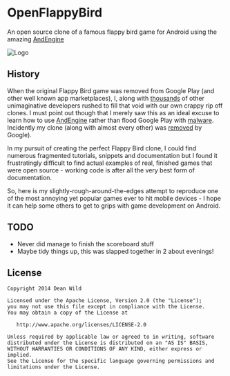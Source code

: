 OpenFlappyBird
==============

An open source clone of a famous flappy bird game for Android using the amazing [AndEngine][1]

![Logo](http://i.imgur.com/UO84Emn.png)

History
-------

When the original Flappy Bird game was removed from Google Play (and other well known app marketplaces), I, along with [thousands][2] of other unimaginative developers rushed to fill that void with our own crappy rip off clones. I must point out though that I merely saw this as an ideal excuse to learn how to use [AndEngine][1] rather than flood Google Play with [malware][3]. Incidently my clone (along with almost every other) was [removed][4] by Google). 

In my pursuit of creating the perfect Flappy Bird clone, I could find numerous fragmented tutorials, snippets and documentation but I found it frustratingly difficult to find actual examples of real, finished games that were open source - working code is after all the very best form of documentation. 

So, here is my slightly-rough-around-the-edges attempt to reproduce one of the most annoying yet popular games ever to hit mobile devices - I hope it can help some others to get to grips with game development on Android.

TODO
--------
  - Never did manage to finish the scoreboard stuff
  - Maybe tidy things up, this was slapped together in 2 about evenings!

License
-------

    Copyright 2014 Dean Wild

    Licensed under the Apache License, Version 2.0 (the "License");
    you may not use this file except in compliance with the License.
    You may obtain a copy of the License at

       http://www.apache.org/licenses/LICENSE-2.0

    Unless required by applicable law or agreed to in writing, software
    distributed under the License is distributed on an "AS IS" BASIS,
    WITHOUT WARRANTIES OR CONDITIONS OF ANY KIND, either express or implied.
    See the License for the specific language governing permissions and
    limitations under the License.


[1]: http://www.andengine.org/
[2]: https://play.google.com/store/search?q=flappy%20bird
[3]: http://uk.pcmag.com/news/33567/nearly-80-percent-of-flappy-bird-clones-contained
[4]: http://i.imgur.com/bJSoYYI.png
